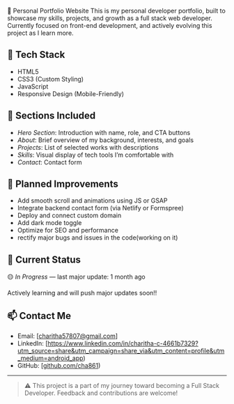 💼 Personal Portfolio Website
This is my personal developer portfolio, built to showcase my skills, projects, and growth as a full stack web developer.  
Currently focused on front-end development, and actively evolving this project as I learn more.
## 🧰 Tech Stack
- HTML5
- CSS3 (Custom Styling)
- JavaScript 
- Responsive Design (Mobile-Friendly)

## 📂 Sections Included
- *Hero Section*: Introduction with name, role, and CTA buttons
- *About*: Brief overview of my background, interests, and goals
- *Projects*: List of selected works with descriptions
- *Skills*: Visual display of tech tools I’m comfortable with
- *Contact*: Contact form 

## 📌 Planned Improvements
- Add smooth scroll and animations using JS or GSAP
- Integrate backend contact form (via Netlify or Formspree)
- Deploy and connect custom domain
- Add dark mode toggle
- Optimize for SEO and performance
- rectify major bugs and issues in the code(working on it)

## 🚧 Current Status
🟡 *In Progress* — last major update: 1 month ago  

Actively learning and will push major updates soon!!

## 📫 Contact Me
- Email: [charitha57807@gmail.com]
- LinkedIn: [https://www.linkedin.com/in/charitha-c-4661b7329?utm_source=share&utm_campaign=share_via&utm_content=profile&utm_medium=android_app)
- GitHub: [[github.com/cha861](https://github.com/cha861))

---

> ⚠ This project is a part of my journey toward becoming a Full Stack Developer. Feedback and contributions are welcome!

